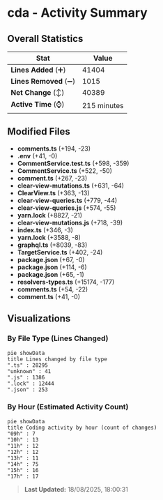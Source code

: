 # cda - Activity Summary 

## Overall Statistics

| Stat                   | Value                                                             |
| ---------------------- | ----------------------------------------------------------------- |
| **Lines Added** (➕)   | 41404                                          |
| **Lines Removed** (➖) | 1015                                        |
| **Net Change** (↕)    | 40389                |
| **Active Time** (⌚)   | 215 minutes |


## Modified Files
- **comments.ts** (+194, -23)
- **.env** (+41, -0)
- **CommentService.test.ts** (+598, -359)
- **CommentService.ts** (+522, -50)
- **comment.ts** (+267, -23)
- **clear-view-mutations.ts** (+631, -64)
- **ClearView.ts** (+363, -13)
- **clear-view-queries.ts** (+779, -44)
- **clear-view-queries.js** (+574, -55)
- **yarn.lock** (+8827, -21)
- **clear-view-mutations.js** (+718, -39)
- **index.ts** (+346, -3)
- **yarn.lock** (+3588, -8)
- **graphql.ts** (+8039, -83)
- **TargetService.ts** (+402, -24)
- **package.json** (+67, -0)
- **package.json** (+114, -6)
- **package.json** (+65, -1)
- **resolvers-types.ts** (+15174, -177)
- **comments.ts** (+54, -22)
- **comment.ts** (+41, -0)

## Visualizations

### By File Type (Lines Changed)

```mermaid
pie showData
title Lines changed by file type
".ts" : 28295
"unknown" : 41
".js" : 1386
".lock" : 12444
".json" : 253
```

### By Hour (Estimated Activity Count)

```mermaid
pie showData
title Coding activity by hour (count of changes)
"09h" : 7
"10h" : 13
"11h" : 12
"12h" : 12
"13h" : 11
"14h" : 75
"15h" : 16
"17h" : 17
```


> **Last Updated:** 18/08/2025, 18:00:31